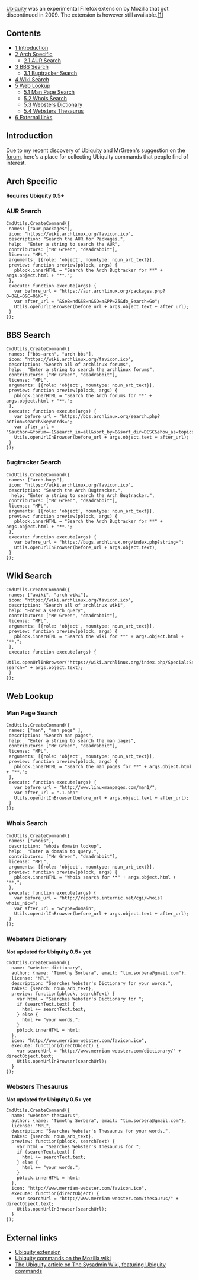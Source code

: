 [Ubiquity](https://wiki.mozilla.org/Labs/Ubiquity) was an experimental Firefox extension by Mozilla that got discontinued in 2009. The extension is however still available.[[1]](https://addons.mozilla.org/en-US/firefox/addon/mozilla-labs-ubiquity/)

## Contents

*   [1 Introduction](#Introduction)
*   [2 Arch Specific](#Arch_Specific)
    *   [2.1 AUR Search](#AUR_Search)
*   [3 BBS Search](#BBS_Search)
    *   [3.1 Bugtracker Search](#Bugtracker_Search)
*   [4 Wiki Search](#Wiki_Search)
*   [5 Web Lookup](#Web_Lookup)
    *   [5.1 Man Page Search](#Man_Page_Search)
    *   [5.2 Whois Search](#Whois_Search)
    *   [5.3 Websters Dictionary](#Websters_Dictionary)
    *   [5.4 Websters Thesaurus](#Websters_Thesaurus)
*   [6 External links](#External_links)

## Introduction

Due to my recent discovery of [Ubiquity](http://labs.mozilla.com/2008/08/introducing-ubiquity/) and MrGreen's suggestion on the [forum](https://bbs.archlinux.org/viewtopic.php?pid=450773), here's a place for collecting Ubiquity commands that people find of interest.

## Arch Specific

**Requires Ubiquity 0.5+**

### AUR Search

```
CmdUtils.CreateCommand({
 names: ["aur-packages"],
 icon: "https://wiki.archlinux.org/favicon.ico",
 description: "Search the AUR for Packages.",
 help:  "Enter a string to search the AUR",
 contributors: ["Mr Green", "deadrabbit"],
 license: "MPL",
 arguments: [{role: 'object', nountype: noun_arb_text}],
 preview: function preview(pblock, args) {
   pblock.innerHTML = "Search the Arch Bugtracker for **" + args.object.html + "**.";
 },
 execute: function execute(args) {
   var before_url = "https://aur.archlinux.org/packages.php?O=0&L=0&C=0&K=";
   var after_url = "&SeB=nd&SB=n&SO=a&PP=25&do_Search=Go";
   Utils.openUrlInBrowser(before_url + args.object.text + after_url);
 }
}); 

```

## BBS Search

```
CmdUtils.CreateCommand({
 names: ["bbs-arch", "arch bbs"],
 icon: "https://wiki.archlinux.org/favicon.ico",
 description: "Search all of archlinux forums",
 help:  "Enter a string to search the archlinux forums",
 contributors: ["Mr Green", "deadrabbit"],
 license: "MPL",
 arguments: [{role: 'object', nountype: noun_arb_text}],
 preview: function preview(pblock, args) {
   pblock.innerHTML = "Search the Arch forums for **" + args.object.html + "**.";
 },
 execute: function execute(args) {
   var before_url = "https://bbs.archlinux.org/search.php?action=search&keywords=";
   var after_url = "&author=&forum=-1&search_in=all&sort_by=0&sort_dir=DESC&show_as=topics&search=Submit"
   Utils.openUrlInBrowser(before_url + args.object.text + after_url);
 }
});

```

### Bugtracker Search

```
CmdUtils.CreateCommand({
 names: ["arch-bugs"],
 icon: "https://wiki.archlinux.org/favicon.ico",
 description: "Search the Arch Bugtracker.",
  help: "Enter a string to search the Arch Bugtracker.",
 contributors: ["Mr Green", "deadrabbit"],
 license: "MPL",
 arguments: [{role: 'object', nountype: noun_arb_text}],
 preview: function preview(pblock, args) {
   pblock.innerHTML = "Search the Arch Bugtracker for **" + args.object.html + "**.";
 },
 execute: function execute(args) {
   var before_url = "https://bugs.archlinux.org/index.php?string=";
   Utils.openUrlInBrowser(before_url + args.object.text);
 }
});

```

## Wiki Search

```
CmdUtils.CreateCommand({
 names: ["awiki", "arch wiki"],
 icon: "https://wiki.archlinux.org/favicon.ico",
 description: "Search all of archlinux wiki",
 help: "Enter a search query",
 contributors: ["Mr Green", "deadrabbit"],
 license: "MPL",
 arguments: [{role: 'object', nountype: noun_arb_text}],
 preview: function preview(pblock, args) {
   pblock.innerHTML = "Search the wiki for **" + args.object.html + "**.";
 },
 execute: function execute(args) {
   Utils.openUrlInBrowser("https://wiki.archlinux.org/index.php/Special:Search?search=" + args.object.text);
 }
});

```

## Web Lookup

### Man Page Search

```
CmdUtils.CreateCommand({
 names: ["man", "man page" ],
 description: "Search man pages",
 help:  "Enter a string to search the man pages",
 contributors: ["Mr Green", "deadrabbit"],
 license: "MPL",
 arguments: [{role: 'object', nountype: noun_arb_text}],
 preview: function preview(pblock, args) {
   pblock.innerHTML = "Search the man pages for **" + args.object.html + "**.";
 },
 execute: function execute(args) {
   var before_url = "http://www.linuxmanpages.com/man1/";
   var after_url = ".1.php"
   Utils.openUrlInBrowser(before_url + args.object.text + after_url);
 }
});   

```

### Whois Search

```
CmdUtils.CreateCommand({
 names: ["whois"],
 description: "whois domain lookup",
 help:  "Enter a domain to query.",
 contributors: ["Mr Green", "deadrabbit"],
 license: "MPL",
 arguments: [{role: 'object', nountype: noun_arb_text}],
 preview: function preview(pblock, args) {
   pblock.innerHTML = "Whois search for **" + args.object.html + "**.";
 },
 execute: function execute(args) {
   var before_url = "http://reports.internic.net/cgi/whois?whois_nic=";
   var after_url = "&type=domain";
   Utils.openUrlInBrowser(before_url + args.object.text + after_url);
 }
});   

```

### Websters Dictionary

**Not updated for Ubiquity 0.5+ yet**

```
CmdUtils.CreateCommand({
  name: "webster-dictionary",
  author: {name: "Timothy Sorbera", email: "tim.sorbera@gmail.com"},
  license: "MPL",
  description: "Searches Webster's Dictionary for your words.",
  takes: {search: noun_arb_text},
  preview: function(pblock, searchText) {
    var html = "Searches Webster's Dictionary for ";
    if (searchText.text) {
      html += searchText.text;
    } else {
      html += "your words.";
    }
    pblock.innerHTML = html;
  },
  icon: "http://www.merriam-webster.com/favicon.ico",
  execute: function(directObject) {
    var searchUrl = "http://www.merriam-webster.com/dictionary/" + directObject.text;
    Utils.openUrlInBrowser(searchUrl);
  }
});

```

### Websters Thesaurus

**Not updated for Ubiquity 0.5+ yet**

```
CmdUtils.CreateCommand({
  name: "webster-thesaurus",
  author: {name: "Timothy Sorbera", email: "tim.sorbera@gmail.com"},
  license: "MPL",
  description: "Searches Webster's Thesaurus for your words.",
  takes: {search: noun_arb_text},
  preview: function(pblock, searchText) {
    var html = "Searches Webster's Thesaurus for ";
    if (searchText.text) {
      html += searchText.text;
    } else {
      html += "your words.";
    }
    pblock.innerHTML = html;
  },
  icon: "http://www.merriam-webster.com/favicon.ico",
  execute: function(directObject) {
    var searchUrl = "http://www.merriam-webster.com/thesaurus/" + directObject.text;
    Utils.openUrlInBrowser(searchUrl);
  }
});

```

## External links

*   [Ubiquity extension](https://ubiquity.mozilla.com/xpi/ubiquity-latest.xpi)
*   [Ubiquity commands on the Mozilla wiki](https://wiki.mozilla.org/Labs/Ubiquity/Commands_In_The_Wild)
*   [The Ubiquity article on The Sysadmin Wiki, featuring Ubiquity commands](http://sysadmin.wikia.com/wiki/Ubiquity)